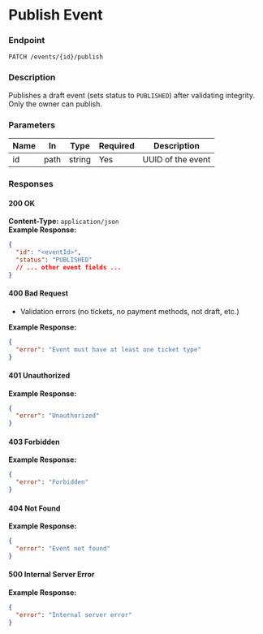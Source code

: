 # Publish Event

### Endpoint

`PATCH /events/{id}/publish`

### Description

Publishes a draft event (sets status to `PUBLISHED`) after validating integrity. Only the owner can publish.

### Parameters

| Name | In   | Type   | Required | Description       |
| ---- | ---- | ------ | -------- | ----------------- |
| id   | path | string | Yes      | UUID of the event |

### Responses

#### 200 OK

**Content-Type:** `application/json`  
**Example Response:**

```json
{
  "id": "<eventId>",
  "status": "PUBLISHED"
  // ... other event fields ...
}
```

#### 400 Bad Request

- Validation errors (no tickets, no payment methods, not draft, etc.)

**Example Response:**

```json
{
  "error": "Event must have at least one ticket type"
}
```

#### 401 Unauthorized

**Example Response:**

```json
{
  "error": "Unauthorized"
}
```

#### 403 Forbidden

**Example Response:**

```json
{
  "error": "Forbidden"
}
```

#### 404 Not Found

**Example Response:**

```json
{
  "error": "Event not found"
}
```

#### 500 Internal Server Error

**Example Response:**

```json
{
  "error": "Internal server error"
}
```
